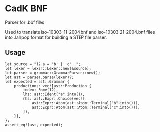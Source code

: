 # CadK BNF
Parser for .bbf files

Used to translate iso-10303-11-2004.bnf and iso-10303-21-2004.bnf files into
.lalrpop format for building a STEP file parser.

## Usage
```{rust}
let source = "12 a = 'b' | 'c' .";
let lexer = lexer::Lexer::new(&source);
let parser = grammar::GrammarParser::new();
let ast = parser.parse(lexer)?;
let expected = ast::Grammar {
    productions: vec![ast::Production {
        index: Some(12),
        lhs: ast::Ident("a".into()),
        rhs: ast::Expr::Choice(vec![
            ast::Expr::Atom(ast::Atom::Terminal("b".into())),
            ast::Expr::Atom(ast::Atom::Terminal("c".into())),
        ]),
    }],
};
assert_eq!(ast, expected);
```